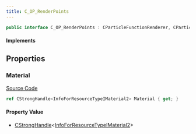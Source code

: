 ```yaml
---
title: C_OP_RenderPoints
---
```


```csharp
public interface C_OP_RenderPoints : CParticleFunctionRenderer, CParticleFunction, ISchemaClass<CParticleFunction>, ISchemaClass<CParticleFunctionRenderer>, ISchemaClass<C_OP_RenderPoints>, ISchemaField, ISchemaClass, INativeHandle
```

#### Implements

## Properties

### Material

[Source Code](https://github.com/swiftly-solution/swiftlys2/blob/main/managed/src/SwiftlyS2.Generated/Schemas/Interfaces/C_OP_RenderPoints.cs#L17)

```csharp
ref CStrongHandle<InfoForResourceTypeIMaterial2> Material { get; }
```

#### Property Value

- [CStrongHandle](/docs/api/shared/natives/cstronghandle-1)<[InfoForResourceTypeIMaterial2](/docs/api/shared/schemadefinitions/infoforresourcetypeimaterial2)>

